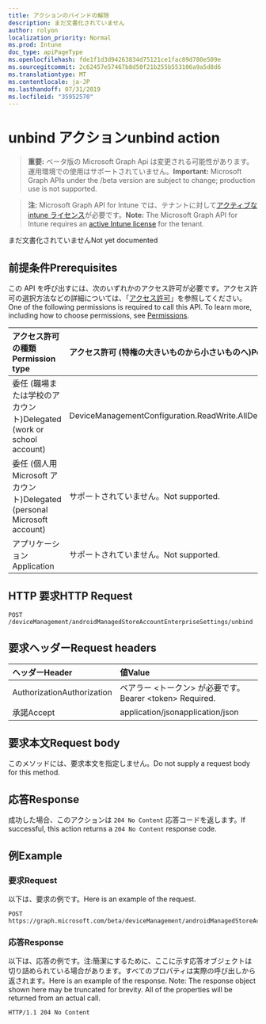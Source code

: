 ```yaml
---
title: アクションのバインドの解除
description: まだ文書化されていません
author: rolyon
localization_priority: Normal
ms.prod: Intune
doc_type: apiPageType
ms.openlocfilehash: fde1f1d3d94263834d75121ce1fac89d780e509e
ms.sourcegitcommit: 2c62457e57467b8d50f21b255b553106a9a5d8d6
ms.translationtype: MT
ms.contentlocale: ja-JP
ms.lasthandoff: 07/31/2019
ms.locfileid: "35952570"
---
```

# <a name="unbind-action"></a><span data-ttu-id="f8b2e-103">unbind アクション</span><span class="sxs-lookup"><span data-stu-id="f8b2e-103">unbind action</span></span>

> <span data-ttu-id="f8b2e-104">**重要:** ベータ版の Microsoft Graph Api は変更される可能性があります。運用環境での使用はサポートされていません。</span><span class="sxs-lookup"><span data-stu-id="f8b2e-104">**Important:** Microsoft Graph APIs under the /beta version are subject to change; production use is not supported.</span></span>

> <span data-ttu-id="f8b2e-105">**注:** Microsoft Graph API for Intune では、テナントに対して[アクティブな intune ライセンス](https://go.microsoft.com/fwlink/?linkid=839381)が必要です。</span><span class="sxs-lookup"><span data-stu-id="f8b2e-105">**Note:** The Microsoft Graph API for Intune requires an [active Intune license](https://go.microsoft.com/fwlink/?linkid=839381) for the tenant.</span></span>

<span data-ttu-id="f8b2e-106">まだ文書化されていません</span><span class="sxs-lookup"><span data-stu-id="f8b2e-106">Not yet documented</span></span>

## <a name="prerequisites"></a><span data-ttu-id="f8b2e-107">前提条件</span><span class="sxs-lookup"><span data-stu-id="f8b2e-107">Prerequisites</span></span>
<span data-ttu-id="f8b2e-p101">この API を呼び出すには、次のいずれかのアクセス許可が必要です。アクセス許可の選択方法などの詳細については、「[アクセス許可](/graph/permissions-reference)」を参照してください。</span><span class="sxs-lookup"><span data-stu-id="f8b2e-p101">One of the following permissions is required to call this API. To learn more, including how to choose permissions, see [Permissions](/graph/permissions-reference).</span></span>

|<span data-ttu-id="f8b2e-110">アクセス許可の種類</span><span class="sxs-lookup"><span data-stu-id="f8b2e-110">Permission type</span></span>|<span data-ttu-id="f8b2e-111">アクセス許可 (特権の大きいものから小さいものへ)</span><span class="sxs-lookup"><span data-stu-id="f8b2e-111">Permissions (from most to least privileged)</span></span>|
|:---|:---|
|<span data-ttu-id="f8b2e-112">委任 (職場または学校のアカウント)</span><span class="sxs-lookup"><span data-stu-id="f8b2e-112">Delegated (work or school account)</span></span>|<span data-ttu-id="f8b2e-113">DeviceManagementConfiguration.ReadWrite.All</span><span class="sxs-lookup"><span data-stu-id="f8b2e-113">DeviceManagementConfiguration.ReadWrite.All</span></span>|
|<span data-ttu-id="f8b2e-114">委任 (個人用 Microsoft アカウント)</span><span class="sxs-lookup"><span data-stu-id="f8b2e-114">Delegated (personal Microsoft account)</span></span>|<span data-ttu-id="f8b2e-115">サポートされていません。</span><span class="sxs-lookup"><span data-stu-id="f8b2e-115">Not supported.</span></span>|
|<span data-ttu-id="f8b2e-116">アプリケーション</span><span class="sxs-lookup"><span data-stu-id="f8b2e-116">Application</span></span>|<span data-ttu-id="f8b2e-117">サポートされていません。</span><span class="sxs-lookup"><span data-stu-id="f8b2e-117">Not supported.</span></span>|

## <a name="http-request"></a><span data-ttu-id="f8b2e-118">HTTP 要求</span><span class="sxs-lookup"><span data-stu-id="f8b2e-118">HTTP Request</span></span>
<!-- {
  "blockType": "ignored"
}
-->
``` http
POST /deviceManagement/androidManagedStoreAccountEnterpriseSettings/unbind
```

## <a name="request-headers"></a><span data-ttu-id="f8b2e-119">要求ヘッダー</span><span class="sxs-lookup"><span data-stu-id="f8b2e-119">Request headers</span></span>
|<span data-ttu-id="f8b2e-120">ヘッダー</span><span class="sxs-lookup"><span data-stu-id="f8b2e-120">Header</span></span>|<span data-ttu-id="f8b2e-121">値</span><span class="sxs-lookup"><span data-stu-id="f8b2e-121">Value</span></span>|
|:---|:---|
|<span data-ttu-id="f8b2e-122">Authorization</span><span class="sxs-lookup"><span data-stu-id="f8b2e-122">Authorization</span></span>|<span data-ttu-id="f8b2e-123">ベアラー &lt;トークン&gt; が必要です。</span><span class="sxs-lookup"><span data-stu-id="f8b2e-123">Bearer &lt;token&gt; Required.</span></span>|
|<span data-ttu-id="f8b2e-124">承諾</span><span class="sxs-lookup"><span data-stu-id="f8b2e-124">Accept</span></span>|<span data-ttu-id="f8b2e-125">application/json</span><span class="sxs-lookup"><span data-stu-id="f8b2e-125">application/json</span></span>|

## <a name="request-body"></a><span data-ttu-id="f8b2e-126">要求本文</span><span class="sxs-lookup"><span data-stu-id="f8b2e-126">Request body</span></span>
<span data-ttu-id="f8b2e-127">このメソッドには、要求本文を指定しません。</span><span class="sxs-lookup"><span data-stu-id="f8b2e-127">Do not supply a request body for this method.</span></span>

## <a name="response"></a><span data-ttu-id="f8b2e-128">応答</span><span class="sxs-lookup"><span data-stu-id="f8b2e-128">Response</span></span>
<span data-ttu-id="f8b2e-129">成功した場合、このアクションは `204 No Content` 応答コードを返します。</span><span class="sxs-lookup"><span data-stu-id="f8b2e-129">If successful, this action returns a `204 No Content` response code.</span></span>

## <a name="example"></a><span data-ttu-id="f8b2e-130">例</span><span class="sxs-lookup"><span data-stu-id="f8b2e-130">Example</span></span>

### <a name="request"></a><span data-ttu-id="f8b2e-131">要求</span><span class="sxs-lookup"><span data-stu-id="f8b2e-131">Request</span></span>
<span data-ttu-id="f8b2e-132">以下は、要求の例です。</span><span class="sxs-lookup"><span data-stu-id="f8b2e-132">Here is an example of the request.</span></span>
``` http
POST https://graph.microsoft.com/beta/deviceManagement/androidManagedStoreAccountEnterpriseSettings/unbind
```

### <a name="response"></a><span data-ttu-id="f8b2e-133">応答</span><span class="sxs-lookup"><span data-stu-id="f8b2e-133">Response</span></span>
<span data-ttu-id="f8b2e-p102">以下は、応答の例です。注:簡潔にするために、ここに示す応答オブジェクトは切り詰められている場合があります。すべてのプロパティは実際の呼び出しから返されます。</span><span class="sxs-lookup"><span data-stu-id="f8b2e-p102">Here is an example of the response. Note: The response object shown here may be truncated for brevity. All of the properties will be returned from an actual call.</span></span>
``` http
HTTP/1.1 204 No Content
```





